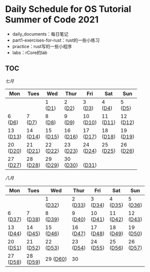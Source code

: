 # Daily Schedule for OS Tutorial Summer of Code 2021

- daily_documents：每日笔记
- part1-exercises-for-rust：rust的一些小练习
- practice：rust写的一些小程序
- labs：rCore的lab




## TOC

*七月*

| Mon               | Tues              | Wed                          | Thur                         | Fri                          | Sat               | Sun               |
| ----------------- | ----------------- | ---------------------------- | ---------------------------- | ---------------------------- | ----------------- | ----------------- |
|                   |                   | 1 <br> ([D1](#day-1-202071)) | 2 <br> ([D2](#day-2-202072)) | 3 <br> ([D3](#day-3-202073)) | 4 <br> ([D4](#day-4-202074)) | 5 <br> ([D5](#day-5-202075)) |
| 6 <br> ([D6](#day-6-202076)) | 7 <br> ([D7](#day-7-202077)) | 8 <br> ([D8](#day-8-202078))            | 9 <br> ([D9](#day-9-202079))            | 10 <br> ([D10](#day-10-2020710))         | 11  <br>  ([D11](#day-11-2020711))             | 12      <br>    ([D12](#day-12-2020712))       |
| 13    <br>    ([D13](#day-13-2020713))             | 14         <br>    ([D14](#day-14-2020711))        | 15        <br>    ([D15](#day-15-2020715))                    | 16    <br>     ([D16](#day-16-2020716))                       | 17    <br>      ([D17](#day-17-2020717))                       | 18    <br>    ([D18](#day-18-2020718))            | 19   <br>     ([D19](#day-19-2020719))            |
| 20   <br>    ([D20](#day-20-2020720))            | 21       <br>    ([D21](#day-21-2020721))         | 22     <br>    ([D22](#day-22-2020722))                         | 23     <br>    ([D23](#day-23-2020723))                         | 24    <br>    ([D24](#day-24-2020724))                        | 25      <br>    ([D25](#day-25-2020725))             | 26         <br>    ([D26](#day-26-2020726))           |
| 27         <br>    ([D27](#day-27-2020727))           | 28       <br>    ([D28](#day-28-2020728))           | 29         <br>    ([D29](#day-29-2020729))                    | 30        <br>    ([D30](#day-30-2020730))                     |      <br>    ([D31](#day-31-2020731))                           |                   |                   |

*八月*

| Mon               | Tues              | Wed                          | Thur                         | Fri                          | Sat               | Sun               |
| ----------------- | ----------------- | ---------------------------- | ---------------------------- | ---------------------------- | ----------------- | ----------------- |
|                   |                   | 1 <br> ([D32](#day-1-202081)) | 2 <br> ([D33](#day-2-202082)) | 3 <br> ([D34](#day-3-202083)) | 4 <br> ([D35](#day-35-202084)) | 5 <br> ([D36](#day-36-202085)) |
| 6 <br> ([D37](#day-37-202086)) | 7 <br> ([D38](#day-38-202087)) | 8 <br> ([D39](#day-39-202078))            | 9 <br> ([D40](#day-40-202079))            | 10 <br> ([D41](#day-41-2020710))         | 11  <br>  ([D42](#day-42-2020711))             | 12      <br>    ([D43](#day-43-2020712))       |
| 13    <br>    ([D44](#day-44-2020713))             | 14         <br>    ([D45](#day-45-2020711))        | 15        <br>    ([D46](#day-46-2020715))                    | 16    <br>     ([D47](#day-47-2020716))                       | 17    <br>      ([D48](#day-48-2020817))                       | 18    <br>    ([D49](#day-18-2020718))            | 19   <br>     ([D50](#day-50-2020719))            |
| 20   <br>    ([D51](#day-51-2020820))            | 21       <br>    ([D52](#day-52-2020721))         | 22     <br>    ([D53](#day-53-2020822))                         | 23     <br>    ([D54](#day-23-2020723))                         | 24    <br>    ([D55](#day-24-2020824))                        | 25      <br>    ([D56](#day-56-2020725))             | 26         <br>    ([D57](#day-57-2020726))           |
| 27         <br>    ([D58](#day-58-2020827))           | 28        <br>    ([D59](#day-59-2020828))         | 29        ([D60](#day-60-2020829))                  | 30                           |                              |                   |                   |
